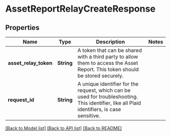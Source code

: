 # AssetReportRelayCreateResponse

## Properties

Name | Type | Description | Notes
------------ | ------------- | ------------- | -------------
**asset_relay_token** | **String** | A token that can be shared with a third party to allow them to access the Asset Report. This token should be stored securely. | 
**request_id** | **String** | A unique identifier for the request, which can be used for troubleshooting. This identifier, like all Plaid identifiers, is case sensitive. | 

[[Back to Model list]](../README.md#documentation-for-models) [[Back to API list]](../README.md#documentation-for-api-endpoints) [[Back to README]](../README.md)



